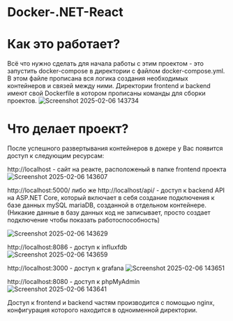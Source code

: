 # Docker-.NET-React

# Как это работает?

Всё что нужно сделать для начала работы с этим проектом - это запустить docker-compose в директории с файлом docker-compose.yml.
В этом файле прописана вся логика создания необходимых контейнеров и связей между ними.
Директории frontend и backend имеют свой Dockerfile в котором прописаны команды для сборки проектов.
![Screenshot 2025-02-06 143734](https://github.com/user-attachments/assets/9c6906ef-bc80-4d26-a14a-26a0691ad64e)


# Что делает проект?

После успешного развертывания контейнеров в докере у Вас появится доступ к следующим ресурсам:

http://localhost - сайт на реакте, расположеный в папке frontend проекта
![Screenshot 2025-02-06 143607](https://github.com/user-attachments/assets/fb7cd615-6d0a-45de-bc68-19ef16519829)

http://localhost:5000/ либо же http://localhost/api/ - доступ к backend API на ASP.NET Core, который включает в себя создание подключения к базе данных mySQL mariaDB, созданной в отдельном контейнере. (Никакие данные в базу данных код не записывает, просто создает подключение чтобы показать работоспособность)

![Screenshot 2025-02-06 143629](https://github.com/user-attachments/assets/3de3b674-2457-4850-8c1c-fb09de18a744)

http://localhost:8086 - доступ к influxfdb
![Screenshot 2025-02-06 143659](https://github.com/user-attachments/assets/73873fa3-9284-40cc-b2c0-45db035ad453)

http://localhost:3000 - доступ к grafana
![Screenshot 2025-02-06 143651](https://github.com/user-attachments/assets/ccb64ca1-dd05-40f7-9864-504c38b34d02)

http://localhost:8080 - доступ к phpMyAdmin
![Screenshot 2025-02-06 143641](https://github.com/user-attachments/assets/61d70d03-168f-4a77-9f7d-c6d87ccc6438)

Доступ к frontend и backend частям производится с помощью nginx, конфигурация которого находится в одноименной директории.
